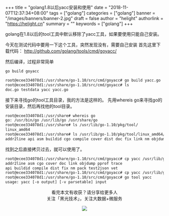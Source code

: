 +++
title = "golang1.8以后yacc安装和使用"
date = "2018-11-07T12:37:34+08:00"
tags = ["golang"]
categories = ["golang"]
banner = "/images/banners/banner-2.jpg"
draft = false
author = "helight"
authorlink = "https://helight.cn"
summary = ""
keywords = ["golang"]
+++

golang在1.8以后的tool工具中默认移除了yacc工具，如果要使用只能自己安装。

今天在测试代码中要用一下这个工具，突然发现没有，需要自己安装
首先这里下载代码：
http://github.com/golang/tools/cmd/goyacc/
<!--more-->
然后编译，过程非常简单
```sh
go build goyacc

root@ecee334078d1:/usr/share/go-1.10/src/cmd/goyacc# go build yacc.go
root@ecee334078d1:/usr/share/go-1.10/src/cmd/goyacc# ls
doc.go testdata yacc yacc.go
```

接下来寻找go的tool工具目录，我的方法是这样的。
先用whereis go来寻找go的安装目录，然后再找他的tool目录。
```sh
root@ecee334078d1:/usr/share# whereis go
go: /usr/bin/go /usr/lib/go /usr/share/go
root@ecee334078d1:/usr/share# ls /usr/lib/go-1.10/pkg/tool/
linux_amd64
root@ecee334078d1:/usr/share# ls /usr/lib/go-1.10/pkg/tool/linux_amd64/
addr2line api asm buildid cgo compile cover dist doc fix link nm objdump pack pprof test2json trace vet
```
找到之后直接拷贝过去，就可以使用了。
```sh
root@ecee334078d1:/usr/share/go-1.10/src/cmd/goyacc# cp yacc /usr/lib/go-1.10/pkg/tool/linux_amd64/
addr2line asm cgo cover doc link objdump pprof trace
api buildid compile dist fix nm pack test2json vet
root@ecee334078d1:/usr/share/go-1.10/src/cmd/goyacc# cp yacc /usr/lib/go-1.10/pkg/tool/linux_amd64/
root@ecee334078d1:/usr/share/go-1.10/src/cmd/goyacc# go tool yacc
usage: yacc [-o output] [-v parsetable] input
```

<center> 
看完本文有收获？请分享给更多人 <br> 关注「黑光技术」，关注大数据+微服务 <br> 

![](/images/qrcode_helight_tech.jpg) 
</center>
